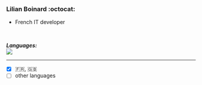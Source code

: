 ### Lilian Boinard :octocat: ###

- French IT developer


<br/>

***Languages:***
<br/>
<a src="https://github.com/LilianBoinard"><img src="https://github-readme-stats.vercel.app/api/top-langs/?username=LilianBoinard&&layout=compact&bg_color=0d1116&hide_border=true&title_color=f2f2f2&text_color=FFFFFF" /></a>

__________

- [X] :fr:, :uk:
- [ ] other languages
